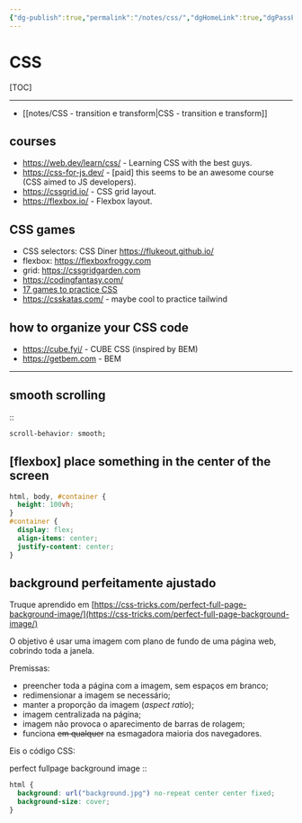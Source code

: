 ```yaml
---
{"dg-publish":true,"permalink":"/notes/css/","dgHomeLink":true,"dgPassFrontmatter":false}
---
```


# CSS

[TOC]

---

- [[notes/CSS - transition e transform|CSS - transition e transform]]


## courses

- <https://web.dev/learn/css/> - Learning CSS with the best guys.
- <https://css-for-js.dev/> - [paid] this seems to be an awesome course (CSS aimed to JS developers).
- <https://cssgrid.io/> - CSS grid layout.
- <https://flexbox.io/> - Flexbox layout.



## CSS games

- CSS selectors: CSS Diner <https://flukeout.github.io/>
- flexbox: <https://flexboxfroggy.com>
- grid: <https://cssgridgarden.com>
- <https://codingfantasy.com/>
- [17 games to practice CSS](https://bookercodes.hashnode.dev/css-practice?source=tw0922#heading-try-one-of-these-17-games-to-practice-css)
- <https://csskatas.com/> - maybe cool to practice tailwind


## how to organize your CSS code

- <https://cube.fyi/> - CUBE CSS (inspired by BEM)
- <https://getbem.com> - BEM


---

<!-- basicblock-start oid="ObsRsO8RujveTSFrhYQjpQwk" -->
## smooth scrolling
::
```css
scroll-behavior: smooth;
```
<!-- basicblock-end -->


## [flexbox] place something in the center of the screen

```css
html, body, #container {
  height: 100vh;
}
#container {
  display: flex;
  align-items: center;
  justify-content: center;
}
```



## background perfeitamente ajustado

Truque aprendido em [https://css-tricks.com/perfect-full-page-background-image/](https://css-tricks.com/perfect-full-page-background-image/)

O objetivo é usar uma imagem com plano de fundo de uma página web, cobrindo toda a janela.

Premissas:
- preencher toda a página com a imagem, sem espaços em branco;
- redimensionar a imagem se necessário;
- manter a proporção da imagem (_aspect ratio_);
- imagem centralizada na página;
- imagem não provoca o aparecimento de barras de rolagem;
- funciona ~~em qualquer~~ na esmagadora maioria dos navegadores.

Eis o código CSS:

<!-- basicblock-start oid="Obs4sikA3Y4NWay2uozGSk7N" -->
perfect fullpage background image
::
```css
html {
  background: url("background.jpg") no-repeat center center fixed;
  background-size: cover;
}
```
<!-- basicblock-end -->
